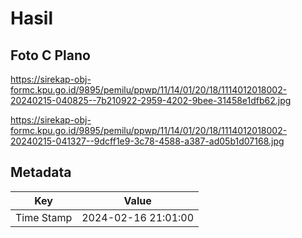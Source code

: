 # Hasil

## Foto C Plano

https://sirekap-obj-formc.kpu.go.id/9895/pemilu/ppwp/11/14/01/20/18/1114012018002-20240215-040825--7b210922-2959-4202-9bee-31458e1dfb62.jpg

https://sirekap-obj-formc.kpu.go.id/9895/pemilu/ppwp/11/14/01/20/18/1114012018002-20240215-041327--9dcff1e9-3c78-4588-a387-ad05b1d07168.jpg


## Metadata

| Key        | Value               |
| ---------- | ------------------- |
| Time Stamp | 2024-02-16 21:01:00 |



